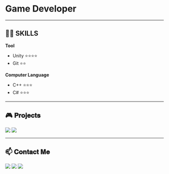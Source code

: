 # Game Developer

***

## 👩‍💻 SKILLS

**Tool**
- Unity ⭐⭐⭐⭐
- Git   ⭐⭐

**Computer Language**
- C++ ⭐⭐⭐
- C#  ⭐⭐⭐

***

## 🎮 𝐏𝐫𝐨𝐣𝐞𝐜𝐭𝐬
  <a href="https://www.notion.so/namsojeong/dccda0d2e5da44c08db478301365e3d6"><img src="https://img.shields.io/badge/PROJECT-000000?style=flat-square&logo=GitHub Sponsors&logoColor=white&link=[http://ggm.gondr.net/user/profile/44](https://www.notion.so/namsojeong/dccda0d2e5da44c08db478301365e3d6)"/></a>
  <a href="http://ggm.gondr.net/user/profile/44"><img src="https://img.shields.io/badge/PORTFOLIO-000000?style=flat-square&logo=GitHub Sponsors&logoColor=white&link=http://ggm.gondr.net/user/profile/44"/></a>
  
***

## 📫 𝐂𝐨𝐧𝐭𝐚𝐜𝐭 𝐌𝐞
<a href="https://www.youtube.com/channel/UC6gZYksUCK94g2Rd7tt2sAg"><img src="https://img.shields.io/badge/Youtube-FF0000?style=flat-square&logo=Youtube&logoColor=white&link=https://www.youtube.com/channel/UC6gZYksUCK94g2Rd7tt2sAg"/></a> 
<a href="mailto:nsj050320@gmail.com"><img src="https://img.shields.io/badge/Gmail-d14836?style=flat-square&logo=Gmail&logoColor=white&link=nsj050320@gmail.com"/></a>
<img src="https://img.shields.io/badge/소정4145-5865F2?style=flat-square&logo=Discord&logoColor=white">
